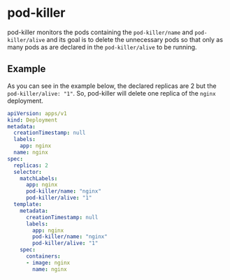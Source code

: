 # pod-killer

pod-killer monitors the pods containing the `pod-killer/name` and `pod-killer/alive` and its goal is to delete the unnecessary pods so that only as many pods as are declared in the `pod-killer/alive` to be running.

## Example

As you can see in the example below, the declared replicas are 2 but the `pod-killer/alive: "1"`. So, pod-killer will delete one replica of the `nginx` deployment.

```yaml
apiVersion: apps/v1
kind: Deployment
metadata:
  creationTimestamp: null
  labels:
    app: nginx
  name: nginx
spec:
  replicas: 2
  selector:
    matchLabels:
      app: nginx
      pod-killer/name: "nginx"
      pod-killer/alive: "1"
  template:
    metadata:
      creationTimestamp: null
      labels:
        app: nginx
        pod-killer/name: "nginx"
        pod-killer/alive: "1"
    spec:
      containers:
      - image: nginx
        name: nginx
```
